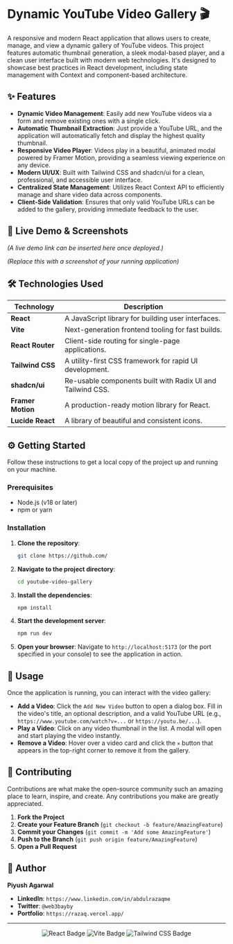 # Dynamic YouTube Video Gallery 🎬

A responsive and modern React application that allows users to create, manage, and view a dynamic gallery of YouTube videos. This project features automatic thumbnail generation, a sleek modal-based player, and a clean user interface built with modern web technologies. It's designed to showcase best practices in React development, including state management with Context and component-based architecture.

## ✨ Features

-   **Dynamic Video Management**: Easily add new YouTube videos via a form and remove existing ones with a single click.
-   **Automatic Thumbnail Extraction**: Just provide a YouTube URL, and the application will automatically fetch and display the highest quality thumbnail.
-   **Responsive Video Player**: Videos play in a beautiful, animated modal powered by Framer Motion, providing a seamless viewing experience on any device.
-   **Modern UI/UX**: Built with Tailwind CSS and shadcn/ui for a clean, professional, and accessible user interface.
-   **Centralized State Management**: Utilizes React Context API to efficiently manage and share video data across components.
-   **Client-Side Validation**: Ensures that only valid YouTube URLs can be added to the gallery, providing immediate feedback to the user.

## 🚀 Live Demo & Screenshots

*(A live demo link can be inserted here once deployed.)*

 
*(Replace this with a screenshot of your running application)*

## 🛠️ Technologies Used

| Technology         | Description                                        |
| ------------------ | -------------------------------------------------- |
| **React**          | A JavaScript library for building user interfaces. |
| **Vite**           | Next-generation frontend tooling for fast builds.  |
| **React Router**   | Client-side routing for single-page applications.  |
| **Tailwind CSS**   | A utility-first CSS framework for rapid UI development.|
| **shadcn/ui**      | Re-usable components built with Radix UI and Tailwind CSS. |
| **Framer Motion**  | A production-ready motion library for React.       |
| **Lucide React**   | A library of beautiful and consistent icons.       |

## ⚙️ Getting Started

Follow these instructions to get a local copy of the project up and running on your machine.

### Prerequisites

-   Node.js (v18 or later)
-   npm or yarn

### Installation

1.  **Clone the repository**:
    ```bash
    git clone https://github.com/
    ```

2.  **Navigate to the project directory**:
    ```bash
    cd youtube-video-gallery
    ```

3.  **Install the dependencies**:
    ```bash
    npm install
    ```

4.  **Start the development server**:
    ```bash
    npm run dev
    ```

5.  **Open your browser**:
    Navigate to `http://localhost:5173` (or the port specified in your console) to see the application in action.

## 📄 Usage

Once the application is running, you can interact with the video gallery:

-   **Add a Video**: Click the `Add New Video` button to open a dialog box. Fill in the video's title, an optional description, and a valid YouTube URL (e.g., `https://www.youtube.com/watch?v=...` or `https://youtu.be/...`).
-   **Play a Video**: Click on any video thumbnail in the list. A modal will open and start playing the video instantly.
-   **Remove a Video**: Hover over a video card and click the `✕` button that appears in the top-right corner to remove it from the gallery.

## 🤝 Contributing

Contributions are what make the open-source community such an amazing place to learn, inspire, and create. Any contributions you make are greatly appreciated.

1.  **Fork the Project**
2.  **Create your Feature Branch** (`git checkout -b feature/AmazingFeature`)
3.  **Commit your Changes** (`git commit -m 'Add some AmazingFeature'`)
4.  **Push to the Branch** (`git push origin feature/AmazingFeature`)
5.  **Open a Pull Request**

## 👤 Author

**Piyush Agarwal**

-   **LinkedIn**: `https://www.linkedin.com/in/abdulrazaqme`
-   **Twitter**: `@web3bayby`
-   **Portfolio**: `https://razaq.vercel.app/`

---

<p align="center">
  <img src="https://img.shields.io/badge/React-20232A?style=for-the-badge&logo=react&logoColor=61DAFB" alt="React Badge"/>
  <img src="https://img.shields.io/badge/Vite-646CFF?style=for-the-badge&logo=vite&logoColor=white" alt="Vite Badge"/>
  <img src="https://img.shields.io/badge/Tailwind_CSS-38B2AC?style=for-the-badge&logo=tailwind-css&logoColor=white" alt="Tailwind CSS Badge"/>
</p>


